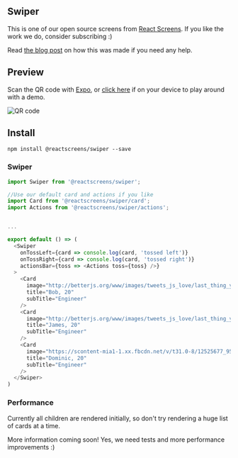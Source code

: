 ## Swiper

This is one of our open source screens from [React Screens](https://gumroad.com/l/prereactscreens). If you like the work we do, consider subscribing :)

Read [the blog post](https://zach.codes/building-a-deck-swiper-in-react-native) on how this was made if you need any help.

## Preview

Scan the QR code with [Expo](https://expo.io), or [click here](https://exp.host/@zackify/swiper) if on your device to play around with a demo.

![QR code](http://api.qrserver.com/v1/create-qr-code/?color=000000&bgcolor=FFFFFF&data=https%3A%2F%2Fexp.host%2F%40zackify%2Fswiper&qzone=1&margin=0&size=150x150&ecc=L)

## Install

```
npm install @reactscreens/swiper --save
```

### Swiper

```js
import Swiper from '@reactscreens/swiper';

//Use our default card and actions if you like
import Card from '@reactscreens/swiper/card';
import Actions from '@reactscreens/swiper/actions';


...

export default () => (
  <Swiper
    onTossLeft={card => console.log(card, 'tossed left')}
    onTossRight={card => console.log(card, 'tossed right')}
    actionsBar={toss => <Actions toss={toss} />}
  >
    <Card
      image="http://betterjs.org/www/images/tweets_js_love/last_thing_you_gonna_see.jpg"
      title="Bob, 20"
      subTitle="Engineer"
    />
    <Card
      image="http://betterjs.org/www/images/tweets_js_love/last_thing_you_gonna_see.jpg"
      title="James, 20"
      subTitle="Engineer"
    />
    <Card
      image="https://scontent-mia1-1.xx.fbcdn.net/v/t31.0-8/12525677_951915328178313_3843304291619308173_o.jpg?oh=04ad477ea548b7d267d59aac4d3763a6&amp;oe=59B44E26"
      title="Dominic, 20"
      subTitle="Engineer"
    />
  </Swiper>
)
```

### Performance

Currently all children are rendered initially, so don't try rendering a huge list of cards at a time.

More information coming soon! Yes, we need tests and more performance improvements :)
